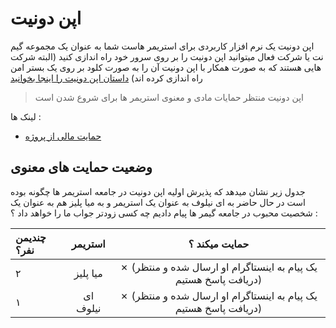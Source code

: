 
# اپن دونیت
اپن دونیت یک نرم افزار کاربردی برای استریمر هاست
شما به عنوان یک مجموعه گیم نت یا شرکت فعال میتوانید اپن دونیت را بر روی سرور خود راه اندازی کنید (البته شرکت هایی هستند که به صورت همکار با اپن دونیت آن را به صورت کلود بر روی یک بستر امن راه اندازی کرده اند)
[داستان اپن دونیت را اینجا بخوانید](https://vrgl.ir/KCmRl)

> اپن دونیت منتظر حمایات مادی و معنوی استریمر ها برای شروع شدن است

لینک ها :

+ [حمایت مالی از پروژه](http://www.boute.ir)

## وضعیت حمایت های معنوی
جدول زیر نشان میدهد که پذیرش اولیه اپن دونیت در جامعه استریمر ها چگونه بوده است در حال حاضر به ای نیلوف به عنوان یک استریمر و به میا پلیز هم به عنوان یک شخصیت محبوب در جامعه گیمر ها پیام دادیم چه کسی زودتر جواب ما را خواهد داد ؟ :

| چندیمن نفر؟     | استریمر | حمایت میکند ؟  |
|:----------|:------------------:|:------------------:|
| ۲    |          میا پلیز        |            ✗ (یک پیام به اینستاگرام او ارسال شده و منتظر دریافت پاسخ هستیم)     |
| ۱      |         ای نیلوف        |           ✗ (یک پیام به اینستاگرام او ارسال شده و منتظر دریافت پاسخ هستیم)        |
